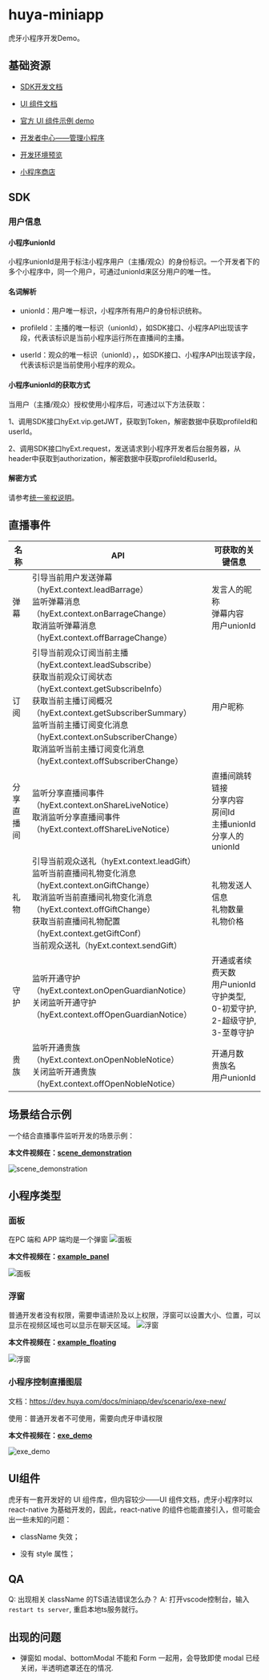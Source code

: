 # huya-miniapp

虎牙小程序开发Demo。

## 基础资源

- [SDK开发文档](https://dev.huya.com/docs/miniapp/dev/guide/quick-start/create-miniapp/)

- [UI 组件文档](https://hd.huya.com/web/hy-ui-doc/teach/#?c=Badge)

- [官方 UI 组件示例 demo](https://github.com/huya-ext/hy-ui-demo)

- [开发者中心——管理小程序](https://ext.huya.com/#/)

- [开发环境预览](https://dev.huya.com/docs/miniapp/dev/guide/quick-start/add-to-live-room/)

- [小程序商店](https://appstore.huya.com/#/)

## SDK

### 用户信息

#### 小程序unionId

小程序unionId是用于标注小程序用户（主播/观众）的身份标识。一个开发者下的多个小程序中，同一个用户，可通过unionId来区分用户的唯一性。

#### 名词解析

- unionId：用户唯一标识，小程序所有用户的身份标识统称。

- profileId：主播的唯一标识（unionId），如SDK接口、小程序API出现该字段，代表该标识是当前小程序运行所在直播间的主播。

- userId：观众的唯一标识（unionId），，如SDK接口、小程序API出现该字段，代表该标识是当前使用小程序的观众。

#### 小程序unionId的获取方式

当用户（主播/观众）授权使用小程序后，可通过以下方法获取：

1、调用SDK接口hyExt.vip.getJWT，获取到Token，解密数据中获取profileId和userId。

2、调用SDK接口hyExt.request，发送请求到小程序开发者后台服务器，从header中获取到authorization，解密数据中获取profileId和userId。

#### 解密方式

请参考[统一鉴权说明](https://dev.huya.com/docs/miniapp/dev/open/verify/)。

## 直播事件

| 名称 | API | 可获取的关键信息 |
| --- | --- | ---------------- |
| 弹幕 | 引导当前用户发送弹幕（hyExt.context.leadBarrage）<br>监听弹幕消息（hyExt.context.onBarrageChange）<br>取消监听弹幕消息（hyExt.context.offBarrageChange） | 发言人的昵称<br>弹幕内容<br>用户unionId |
| 订阅 | 引导当前观众订阅当前主播（hyExt.context.leadSubscribe）<br>获取当前观众订阅状态（hyExt.context.getSubscribeInfo）<br>获取当前主播订阅概况（hyExt.context.getSubscriberSummary）<br>监听当前主播订阅变化消息（hyExt.context.onSubscriberChange）<br>取消监听当前主播订阅变化消息（hyExt.context.offSubscriberChange） | 用户昵称 |
| 分享直播间 | 监听分享直播间事件（hyExt.context.onShareLiveNotice）<br>取消监听分享直播间事件（hyExt.context.offShareLiveNotice） | 直播间跳转链接<br>分享内容<br>房间Id<br>主播unionId<br>分享人的unionId |
| 礼物 | 引导当前观众送礼（hyExt.context.leadGift）<br>监听当前直播间礼物变化消息（hyExt.context.onGiftChange）<br>取消监听当前直播间礼物变化消息（hyExt.context.offGiftChange）<br>获取当前直播间礼物配置（hyExt.context.getGiftConf）<br>当前观众送礼（hyExt.context.sendGift） | 礼物发送人信息<br>礼物数量<br>礼物价格 |
| 守护 | 监听开通守护（hyExt.context.onOpenGuardianNotice）<br>关闭监听开通守护（hyExt.context.offOpenGuardianNotice） | 开通或者续费天数<br>用户unionId<br>守护类型, 0-初爱守护, 2-超级守护, 3-至尊守护 |
| 贵族 | 监听开通贵族（hyExt.context.onOpenNobleNotice）<br>关闭监听开通贵族（hyExt.context.offOpenNobleNotice） | 开通月数<br>贵族名<br>用户unionId |

## 场景结合示例
一个结合直播事件监听开发的场景示例：

**本文件视频在：[scene_demonstration](./assets/videos/scene_demonstration.mov)**

![scene_demonstration](./assets/images/scene_demonstration.gif)

## 小程序类型

### 面板

在PC 端和 APP 端均是一个弹窗
![面板](./assets/images/example_panel.png)

**本文件视频在：[example_panel](./assets/videos/example_panel.mov)**

![面板](./assets/images/example_panel.gif)

### 浮窗

普通开发者没有权限，需要申请进阶及以上权限，浮窗可以设置大小、位置，可以显示在视频区域也可以显示在聊天区域。
![浮窗](./assets/images/example_floating.png)

**本文件视频在：[example_floating](./assets/videos/example_floating.mov)**

![浮窗](./assets/images/example_floating.gif)

### 小程序控制直播图层

文档：https://dev.huya.com/docs/miniapp/dev/scenario/exe-new/

使用：普通开发者不可使用，需要向虎牙申请权限

**本文件视频在：[exe_demo](./assets/videos/exe_demo.mov)**

![exe_demo](./assets/images/exe_demo.gif)

## UI组件

虎牙有一套开发好的 UI 组件库，但内容较少——UI 组件文档，虎牙小程序时以 react-native 为基础开发的，因此，react-native 的组件也能直接引入，但可能会出一些未知的问题：

- className 失效；

- 没有 style 属性；

## QA
Q: 出现相关 className 的TS语法错误怎么办？
A: 打开vscode控制台，输入`restart ts server`, 重启本地ts服务就行。

## 出现的问题
- 弹窗如 modal、bottomModal 不能和 Form 一起用，会导致即使 modal 已经关闭，半透明遮罩还在的情况.